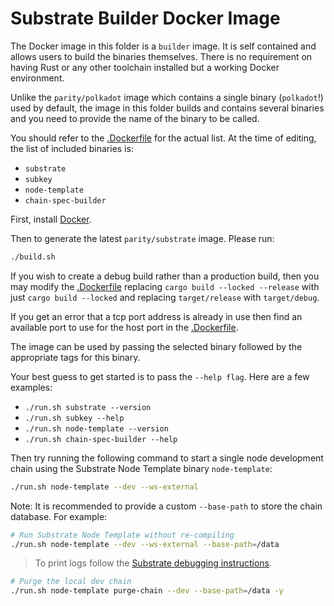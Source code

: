 # Substrate Builder Docker Image

The Docker image in this folder is a `builder` image. It is self contained and allows users to build the binaries
themselves. There is no requirement on having Rust or any other toolchain installed but a working Docker environment.

Unlike the `parity/polkadot` image which contains a single binary (`polkadot`!) used by default, the image in this
folder builds and contains several binaries and you need to provide the name of the binary to be called.

You should refer to the [.Dockerfile](./substrate_builder.Dockerfile) for the actual list. At the time of editing, the
list of included binaries is:

- `substrate`
- `subkey`
- `node-template`
- `chain-spec-builder`

First, install [Docker](https://docs.docker.com/get-docker/).

Then to generate the latest `parity/substrate` image. Please run:
```sh
./build.sh
```

If you wish to create a debug build rather than a production build, then you may modify the
[.Dockerfile](./substrate_builder.Dockerfile) replacing `cargo build --locked --release` with just
`cargo build --locked` and replacing `target/release` with `target/debug`.

If you get an error that a tcp port address is already in use then find an available port to use for the host port in
the [.Dockerfile](./substrate_builder.Dockerfile).

The image can be used by passing the selected binary followed by the appropriate tags for this binary.

Your best guess to get started is to pass the `--help flag`. Here are a few examples:

- `./run.sh substrate --version`
- `./run.sh subkey --help`
- `./run.sh node-template --version`
- `./run.sh chain-spec-builder --help`

Then try running the following command to start a single node development chain using the Substrate Node Template binary
`node-template`:

```sh
./run.sh node-template --dev --ws-external
```

Note: It is recommended to provide a custom `--base-path` to store the chain database. For example:

```sh
# Run Substrate Node Template without re-compiling
./run.sh node-template --dev --ws-external --base-path=/data
```

> To print logs follow the [Substrate debugging instructions](https://docs.substrate.io/test/debug/).

```sh
# Purge the local dev chain
./run.sh node-template purge-chain --dev --base-path=/data -y
```
